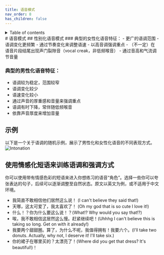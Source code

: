 ```yaml
---
title: 语音模式
nav_order: 8
has_children: false
---
```

<details closed markdown="block">
  <summary>
    Table of contents
  </summary>
{: .text-delta }
1. TOC
{:toc}
</details>
# 语音模式
## 性别化语音模式
### 典型的女性化语音特征：
- 更广的语调范围
- 语调变化更频繁
- 通过节奏变化来调整语速
- 以高音调强调重点
- （不一定）在语音片段结尾出现声门裂隙音（vocal creak，非低频喉音）
- 通过音高和气流调节音量

### 典型的男性化语音特征：
- 语调较为稳定，范围较窄
- 语调变化较少
- 语速变化较小
- 通过声音的厚重感和音量来强调重点
- 语调有时下降，常伴随低频喉音
- 依靠声音厚度来增加音量

## 示例
以下是一个关于语调的随机示例，展示了男性化和女性化语音的不同表现方式。
![Intonation](/img/intonation.jpg)

## 使用情感化短语来训练语调和强调方式
你可以使用带有情感色彩的短语来进入你想练习的语音“角色”。选择一些你可以夸张表达的句子，后续可以逐渐调整至自然状态。原文以英文为例，或不适用于中文环境。

- 我简直不敢相信他们居然这么说！ (I can't believe they said that!)
- 天哪，这太可爱了，我太喜欢了！ (Oh my god that is so cute I love it!)
- 什么！？你为什么要这么说！？(What!? Why would you say that!?)
- 唉，我不敢相信这居然这么慢。赶紧继续吧！(Uhhhg I can't believe this is taking so long. Get on with it already!)
- 我要两个甜甜圈。算了，为什么不呢，我值得拥有！我要六个。(I'll take two donuts. Actually, why not, I deserve it! I'll take six.)
- 你的裙子在哪里买的？太漂亮了！(Where did you get that dress? It's beautiful!)！
